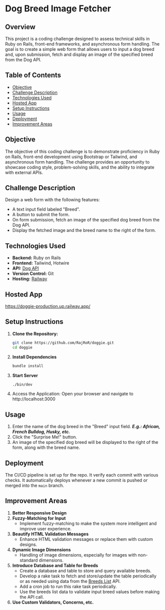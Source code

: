 # Dog Breed Image Fetcher

## Overview

This project is a coding challenge designed to assess technical skills in Ruby on Rails, front-end frameworks,
and asynchronous form handling. The goal is to create a simple web form that allows users to input a dog breed
and, upon submission, fetch and display an image of the specified breed from the Dog API.

## Table of Contents

- [Objective](#objective)
- [Challenge Description](#challenge-description)
- [Technologies Used](#technologies-used)
- [Hosted App](#hosted-app)
- [Setup Instructions](#setup-instructions)
- [Usage](#usage)
- [Deployment](#deployment)
- [Improvement Areas](#improvement-areas)

## Objective

The objective of this coding challenge is to demonstrate proficiency in Ruby on Rails, front-end development
using Bootstrap or Tailwind, and asynchronous form handling. The challenge provides an opportunity to showcase
coding style, problem-solving skills, and the ability to integrate with external APIs.

## Challenge Description

Design a web form with the following features:
- A text input field labeled "Breed".
- A button to submit the form.
- On form submission, fetch an image of the specified dog breed from the Dog API.
- Display the fetched image and the breed name to the right of the form.

## Technologies Used

- **Backend:** Ruby on Rails
- **Frontend:** Tailwind, Hotwire
- **API:** [Dog API](https://dog.ceo/dog-api/)
- **Version Control:** Git
- **Hosting:** [Railway](https://railway.app/)

## Hosted App

https://doggie-production.up.railway.app/

## Setup Instructions

1. **Clone the Repository:**
   ```bash
   git clone https://github.com/RajRoR/doggie.git
   cd doggie

2. **Install Dependencies**
   ```bash
   bundle install
   ```

3. **Start Server**
   ```bash
   ./bin/dev
   ```
4. Access the Application:
   Open your browser and navigate to http://localhost:3000


## Usage

1. Enter the name of the dog breed in the "Breed" input field. **_E.g.: African, French Bulldog, Husky, etc._**
2. Click the "Surprise Me!" button.
3. An image of the specified dog breed will be displayed to the right of the form, along with the breed name.

## Deployment

The CI/CD pipeline is set up for the repo. It verify each commit with various checks.
It automatically deploys whenever a new commit is pushed or merged into the `main` branch.

## Improvement Areas

1. **Better Responsive Design**
2. **Fuzzy-Matching for Input**
   - Implement fuzzy-matching to make the system more intelligent and improve user experience.
3. **Beautify HTML Validation Messages**
   - Enhance HTML validation messages or replace them with custom designs.
4. **Dynamic Image Dimensions**
   - Handling of image dimensions, especially for images with non-standard dimensions.
5. **Introduce Database and Table for Breeds**
   - Create a database and table to store and query available breeds.
   - Develop a rake task to fetch and store/update the table periodically or as needed using data
     from the [Breeds List](https://dog.ceo/api/breeds/list) API.
   - Add a cron job to run this rake task periodically.
   - Use the breeds list data to validate input breed values before making the API call.
6. **Use Custom Validators, Concerns, etc.**

